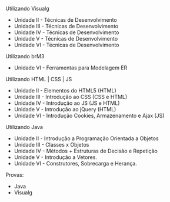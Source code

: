 Utilizando Visualg

- Unidade II - Técnicas de Desenvolvimento
- Unidade III - Técnicas de Desenvolvimento
- Unidade IV - Técnicas de Desenvolvimento
- Unidade V - Técnicas de Desenvolvimento
- Unidade VI - Técnicas de Desenvolvimento

Utilizando brM3
- Unidade VI - Ferramentas para Modelagem ER

Utilizando HTML | CSS | JS 

- Unidade II - Elementos do HTML5 (HTML)
- Unidade III - Introdução ao CSS (CSS e HTML)
- Unidade IV - Introdução ao JS (JS e HTML)
- Unidade V - Introdução ao jQuery (HTML)
- Unidade VI - Introdução Cookies, Armazenamento e Ajax (JS)

Utilizando Java
- Unidade II - Introdução a Programação Orientada a Objetos
- Unidade III - Classes x Objetos
- Unidade IV - Métodos + Estruturas de Decisão e Repetição
- Unidade V - Introdução a Vetores.
- Unidade VI - Construtores, Sobrecarga e Herança.

Provas: 
- Java 
- Visualg 